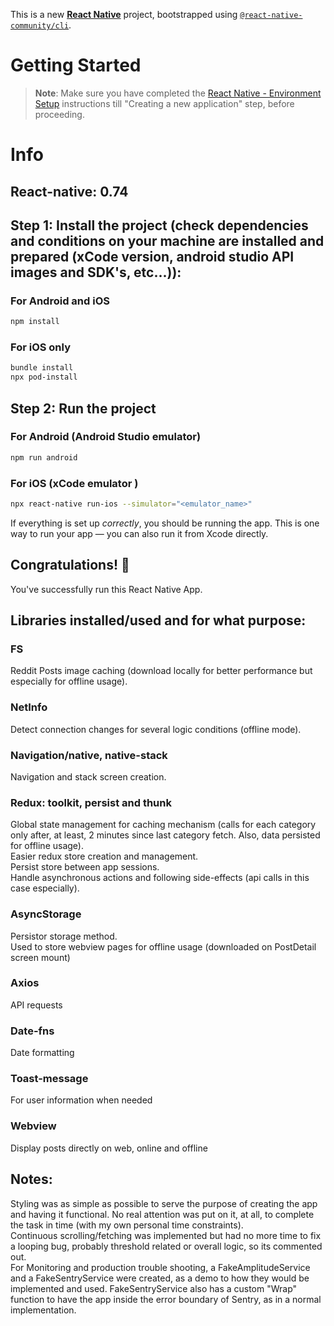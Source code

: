 This is a new [**React Native**](https://reactnative.dev) project, bootstrapped using [`@react-native-community/cli`](https://github.com/react-native-community/cli).

# Getting Started

>**Note**: Make sure you have completed the [React Native - Environment Setup](https://reactnative.dev/docs/environment-setup) instructions till "Creating a new application" step, before proceeding.

# Info
## React-native: 0.74


## Step 1: Install the project (check dependencies and conditions on your machine are installed and prepared (xCode version, android studio API images and SDK's, etc...)):
### For Android and iOS

```bash
npm install
```
### For iOS only 

```bash
bundle install
npx pod-install
```

## Step 2: Run the project
### For Android (Android Studio emulator)

```bash
npm run android
```

### For iOS (xCode emulator )
```bash
npx react-native run-ios --simulator="<emulator_name>"
```

If everything is set up _correctly_, you should be running the app.
This is one way to run your app — you can also run it from Xcode directly.


## Congratulations! :tada:

You've successfully run this React Native App.

## Libraries installed/used and for what purpose:

### FS
Reddit Posts image caching (download locally for better performance but especially for offline usage).

### NetInfo
Detect connection changes for several logic conditions (offline mode).

### Navigation/native, native-stack
Navigation and stack screen creation.

### Redux: toolkit, persist and thunk
Global state management for caching mechanism (calls for each category only after, at least, 2 minutes since last category fetch. Also, data persisted for offline usage).\
Easier redux store creation and management.\
Persist store between app sessions.\
Handle asynchronous actions and following side-effects (api calls in this case especially).

### AsyncStorage
Persistor storage method.\
Used to store webview pages for offline usage (downloaded on PostDetail screen mount)

### Axios
API requests

### Date-fns
Date formatting

### Toast-message
For user information when needed

### Webview
Display posts directly on web, online and offline

## Notes:
Styling was as simple as possible to serve the purpose of creating the app and having it functional. No real attention was put on it, at all, to complete the task in time (with my own personal time constraints).\
Continuous scrolling/fetching was implemented but had no more time to fix a looping bug, probably threshold related or overall logic, so its commented out.\
For Monitoring and production trouble shooting, a FakeAmplitudeService and a FakeSentryService were created, as a demo to how they would be implemented and used. FakeSentryService also has a custom "Wrap" function to have the app inside the error boundary of Sentry, as in a normal implementation.

